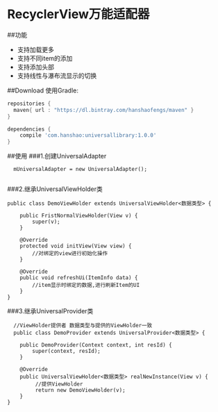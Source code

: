 # RecyclerView万能适配器

##功能
- 支持加载更多
- 支持不同item的添加
- 支持添加头部
- 支持线性与瀑布流显示的切换

##Download
使用Gradle:

```gradle
repositories {
  maven{ url : "https://dl.bintray.com/hanshaofengs/maven" }
}

dependencies {
    compile 'com.hanshao:universallibrary:1.0.0'
}
```
##使用
###1.创建UniversalAdapter
```
  mUniversalAdapter = new UniversalAdapter();
  
```
###2.继承UniversalViewHolder类
```
public class DemoViewHolder extends UniversalViewHolder<数据类型> {

    public FristNormalViewHolder(View v) {
        super(v);
    }

    @Override
    protected void initView(View view) {
        //对绑定的view进行初始化操作
    }

    @Override
    public void refreshUi(ItemInfo data) {
        //item显示时绑定的数据,进行刷新Item的UI
    }
}
```
###3.继承UniversalProvider类
```
  //ViewHolder提供者 数据类型与提供的ViewHolder一致
  public class DemoProvider extends UniversalProvider<数据类型> {

    public DemoProvider(Context context, int resId) {
        super(context, resId);
    }

    @Override
    public UniversalViewHolder<数据类型> realNewInstance(View v) {
         //提供ViewHolder
         return new DemoViewHolder(v);
    }
}
    
```
